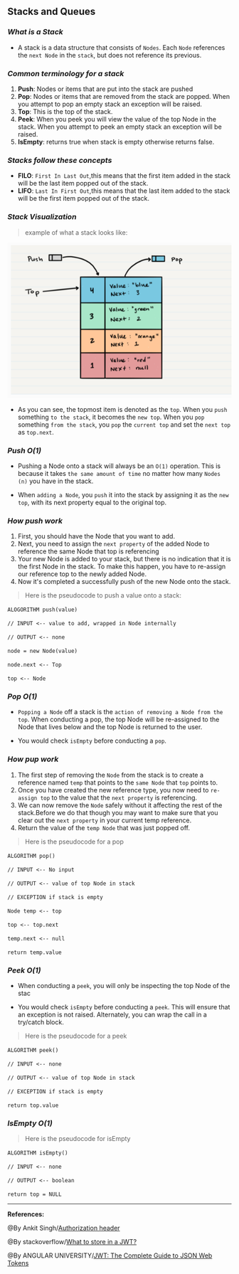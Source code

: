 ## **Stacks and Queues**

### ***What is a Stack***

- A stack is a data structure that consists of `Nodes`. Each `Node` references the `next Node` in the `stack`, but does not reference its previous.

### ***Common terminology for a stack***

1. **Push**: Nodes or items that are put into the stack are pushed
2. **Pop**: Nodes or items that are removed from the stack are popped. When you attempt to pop an empty stack an exception will be raised.
3. **Top**: This is the top of the stack.
4. **Peek**: When you peek you will view the value of the top Node in the stack. When you attempt to peek an empty stack an exception will be raised.
5. **IsEmpty**: returns true when stack is empty otherwise returns false.

### ***Stacks follow these concepts***

- **FILO**: `First In Last Out`,this means that the first item added in the stack will be the last item popped out of the stack.
- **LIFO**: `Last In First Out`,this means that the last item added to the stack will be the first item popped out of the stack.

### ***Stack Visualization***

>example of what a stack looks like:

![stack](/images/stack1.PNG)

-  As you can see, the topmost item is denoted as the `top`. When you `push` something `to the stack`, it becomes the `new top`. When you `pop` something `from the stack`, you `pop` the `current top` and set the `next top` as `top.next`.

### ***Push O(1)***

- Pushing a Node onto a stack will always be an `O(1)` operation. This is because it takes `the same amount of time` no matter how many `Nodes (n)` you have in the stack.

- When `adding a Node`, you `push` it into the stack by assigning it as the `new top`, with its next property equal to the original top.

### ***How push work***

1. First, you should have the Node that you want to add. 
2. Next, you need to assign the `next property` of the added Node to reference the same Node that top is referencing
3. Your new Node is added to your stack, but there is no indication that it is the first Node in the stack. To make this happen, you have to re-assign our reference top to the newly added Node.
4. Now it's completed a successfully push of the new Node onto the stack.

>Here is the pseudocode to push a value onto a stack:

`ALOGORITHM push(value)`

`// INPUT <-- value to add, wrapped in Node internally`

`// OUTPUT <-- none`

   `node = new Node(value)`

   `node.next <-- Top`

   `top <-- Node`


### ***Pop O(1)***

- `Popping a Node` off a stack is the `action of removing a Node from the top`. When conducting a pop, the top Node will be re-assigned to the Node that lives below and the top Node is returned to the user.

- You would check `isEmpty` before conducting a `pop`. 

### ***How pup work***

1. The first step of removing the `Node` from the stack is to create a reference named `temp` that points to the `same Node` that `top` points to. 
2. Once you have created the new reference type, you now need to `re-assign top` to the value that the `next property` is referencing.
3. We can now remove the `Node` safely without it affecting the rest of the stack.Before we do that though you may want to make sure that you clear out the `next property` in your current temp reference.
4. Return the value of the `temp Node` that was just popped off.

>Here is the pseudocode for a pop

`ALGORITHM pop()`

`// INPUT <-- No input`

`// OUTPUT <-- value of top Node in stack`

`// EXCEPTION if stack is empty`

   `Node temp <-- top`

   `top <-- top.next`

   `temp.next <-- null`

   `return temp.value`


### ***Peek O(1)***

- When conducting a `peek`, you will only be inspecting the top Node of the stac

-  You would check `isEmpty` before conducting a `peek`. This will ensure that an exception is not raised. Alternately, you can wrap the call in a try/catch block.

>Here is the pseudocode for a peek

`ALGORITHM peek()`

`// INPUT <-- none`

`// OUTPUT <-- value of top Node in stack`

`// EXCEPTION if stack is empty`

   `return top.value`

### ***IsEmpty O(1)***

>Here is the pseudocode for isEmpty

`ALGORITHM isEmpty()`

`// INPUT <-- none`

`// OUTPUT <-- boolean`

`return top = NULL`

-----------------------------------------------

**References:**

@By Ankit Singh/[Authorization header](https://www.loginradius.com/blog/async/everything-you-want-to-know-about-authorization-headers/)

@By stackoverflow/[What to store in a JWT?](https://stackoverflow.com/questions/38897514/what-to-store-in-a-jwt)

@By ANGULAR UNIVERSITY/[JWT: The Complete Guide to JSON Web Tokens](https://blog.angular-university.io/angular-jwt/)